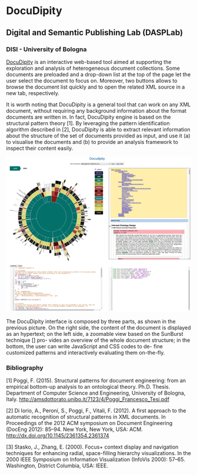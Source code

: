 # DocuDipity

## Digital and Semantic Publishing Lab (DASPLab)

### DISI - University of Bologna

[DocuDipity](http://eelst.cs.unibo.it/docudipity/) is an interactive web-based tool aimed at supporting the exploration and analysis of heterogeneous document collections. Some documents are preloaded and a drop-down list at the top of the page let the user select the document to focus on. Moreover, two buttons allows to browse the document list quickly and to open the related XML source in a new tab, respectively. 

It is worth noting that DocuDipity is a general tool that can work on any XML document, without requiring any background information about the format documents are written in. In fact, DocuDipity engine is based on the structural pattern theory [1]. By leveraging the pattern identification algorithm described in [2], DocuDipity is able to extract relevant information about the structure of the set of documents provided as input, and use it (a) to visualise the documents and (b) to provide an analysis framework to inspect their content easily.

![An overview of DocuDipity](https://raw.githubusercontent.com/fpoggi/DocuDipity/master/documentation/images/DocuDipity1.png)

The DocuDipity interface is composed by three parts, as shown in the previous picture. On the right side, the content of the document is displayed as an hypertext; on the left side, a zoomable view based on the SunBurst technique [] pro-
vides an overview of the whole document structure; in the bottom, the user can write JavaScript and CSS codes to de-
fine customized patterns and interactively evaluating them on-the-fly.


### Bibliography

[1] Poggi, F. (2015). Structural patterns for document engineering: from an empirical bottom-up analysis to an ontological theory. Ph.D. Thesis. Department of Computer Science and Engineering, University of Bologna, Italy. http://amsdottorato.unibo.it/7123/4/Poggi_Francesco_Tesi.pdf

[2] Di Iorio, A., Peroni, S., Poggi, F., Vitali, F. (2012). A first approach to the automatic recognition of structural patterns in XML documents. In Proceedings of the 2012 ACM symposium on Document Engineering (DocEng 2012): 85–94. New York, New York, USA: ACM. http://dx.doi.org/10.1145/2361354.2361374

[3] Stasko, J., Zhang, E. (2000). Focus+ context display and navigation techniques for enhancing radial, space-filling hierarchy visualizations. In the 2000 IEEE Symposium on Information Visualization (InfoVis 2000): 57–65. Washington, District Columbia, USA: IEEE.



